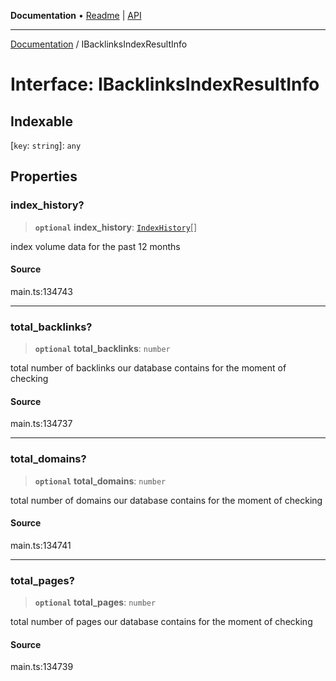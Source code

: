 **Documentation** • [Readme](../README.md) \| [API](../globals.md)

***

[Documentation](../README.md) / IBacklinksIndexResultInfo

# Interface: IBacklinksIndexResultInfo

## Indexable

 \[`key`: `string`\]: `any`

## Properties

### index\_history?

> **`optional`** **index\_history**: [`IndexHistory`](../classes/IndexHistory.md)[]

index volume data for the past 12 months

#### Source

main.ts:134743

***

### total\_backlinks?

> **`optional`** **total\_backlinks**: `number`

total number of backlinks our database contains for the moment of checking

#### Source

main.ts:134737

***

### total\_domains?

> **`optional`** **total\_domains**: `number`

total number of domains our database contains for the moment of checking

#### Source

main.ts:134741

***

### total\_pages?

> **`optional`** **total\_pages**: `number`

total number of pages our database contains for the moment of checking

#### Source

main.ts:134739
